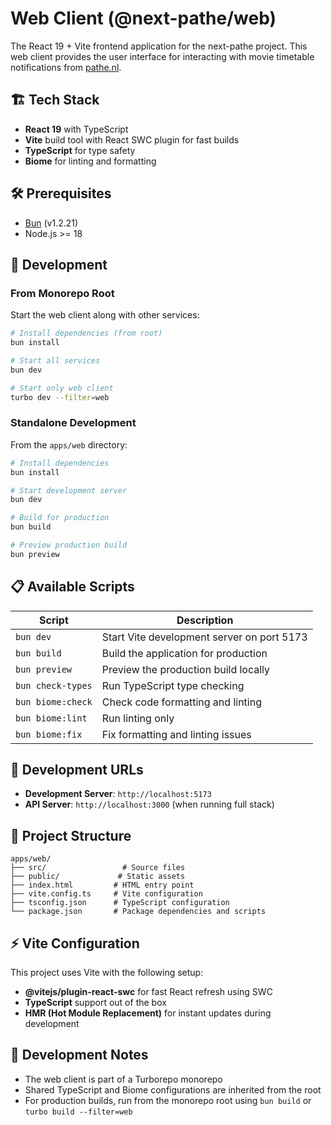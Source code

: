 # Web Client (@next-pathe/web)

The React 19 + Vite frontend application for the next-pathe project. This web client provides the user interface for interacting with movie timetable notifications from [pathe.nl](https://www.pathe.nl).

## 🏗️ Tech Stack

- **React 19** with TypeScript
- **Vite** build tool with React SWC plugin for fast builds
- **TypeScript** for type safety
- **Biome** for linting and formatting

## 🛠️ Prerequisites

- [Bun](http://bun.sh) (v1.2.21)
- Node.js >= 18

## 🚀 Development

### From Monorepo Root

Start the web client along with other services:

```bash
# Install dependencies (from root)
bun install

# Start all services
bun dev

# Start only web client
turbo dev --filter=web
```

### Standalone Development

From the `apps/web` directory:

```bash
# Install dependencies
bun install

# Start development server
bun dev

# Build for production
bun build

# Preview production build
bun preview
```

## 📋 Available Scripts

| Script | Description |
|--------|-------------|
| `bun dev` | Start Vite development server on port 5173 |
| `bun build` | Build the application for production |
| `bun preview` | Preview the production build locally |
| `bun check-types` | Run TypeScript type checking |
| `bun biome:check` | Check code formatting and linting |
| `bun biome:lint` | Run linting only |
| `bun biome:fix` | Fix formatting and linting issues |

## 🔗 Development URLs

- **Development Server**: `http://localhost:5173`
- **API Server**: `http://localhost:3000` (when running full stack)

## 📁 Project Structure

```
apps/web/
├── src/                 # Source files
├── public/             # Static assets
├── index.html         # HTML entry point
├── vite.config.ts     # Vite configuration
├── tsconfig.json      # TypeScript configuration
└── package.json       # Package dependencies and scripts
```

## ⚡ Vite Configuration

This project uses Vite with the following setup:

- **@vitejs/plugin-react-swc** for fast React refresh using SWC
- **TypeScript** support out of the box
- **HMR (Hot Module Replacement)** for instant updates during development

## 🔧 Development Notes

- The web client is part of a Turborepo monorepo
- Shared TypeScript and Biome configurations are inherited from the root
- For production builds, run from the monorepo root using `bun build` or `turbo build --filter=web`